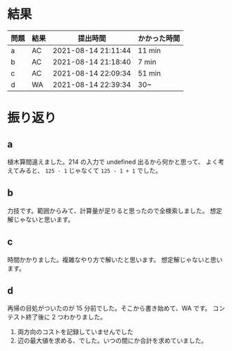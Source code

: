 # 結果

| 問題 | 結果 | 提出時間            | かかった時間 |
|------|------|---------------------|--------------|
| a    | AC   | 2021-08-14 21:11:44 | 11 min       |
| b    | AC   | 2021-08-14 21:18:40 | 7 min        |
| c    | AC   | 2021-08-14 22:09:34 | 51 min       |
| d    | WA   | 2021-08-14 22:39:34 | 30~          |

# 振り返り

## a

植木算間違えました。214 の入力で undefined 出るから何かと思って、
よく考えてみると、 `125 - 1` じゃなくて `125 - 1 + 1` でした。

## b

力技です。範囲からみて、計算量が足りると思ったので全検索しました。
想定解じゃないと思います。

## c

時間かかりました。複雑なやり方で解いたと思います。
想定解じゃないと思います。

## d

再帰の目処がついたのが 15 分前でした。そこから書き始めて、WA です。
コンテスト終了後に 2 つわかりました。

1. 両方向のコストを記録していませんでした
2. 辺の最大値を求める、でした。いつの間にか合計を求めていました。
